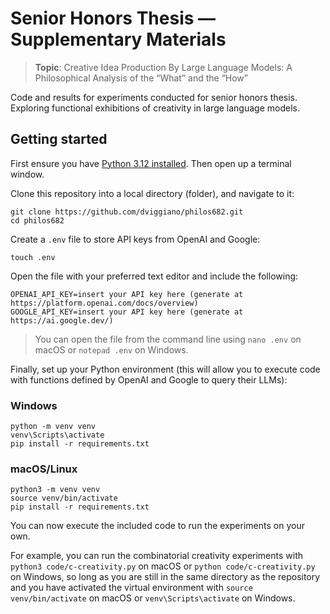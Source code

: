 # Senior Honors Thesis — Supplementary Materials

> **Topic**: Creative Idea Production By Large Language Models: A Philosophical Analysis of the “What” and the “How”

Code and results for experiments conducted for senior honors thesis. Exploring functional exhibitions of creativity in large language models.

## Getting started

First ensure you have [Python 3.12 installed](https://www.python.org/downloads/). Then open up a terminal window.

Clone this repository into a local directory (folder), and navigate to it:

```
git clone https://github.com/dviggiano/philos682.git
cd philos682
```

Create a `.env` file to store API keys from OpenAI and Google:

```
touch .env
```

Open the file with your preferred text editor and include the following:

```
OPENAI_API_KEY=insert your API key here (generate at https://platform.openai.com/docs/overview)
GOOGLE_API_KEY=insert your API key here (generate at https://ai.google.dev/)
```

> You can open the file from the command line using `nano .env` on macOS or `notepad .env` on Windows.

Finally, set up your Python environment (this will allow you to execute code with functions defined by OpenAI and Google to query their LLMs):

### Windows

```
python -m venv venv
venv\Scripts\activate
pip install -r requirements.txt
```

### macOS/Linux

```
python3 -m venv venv
source venv/bin/activate
pip install -r requirements.txt
```

You can now execute the included code to run the experiments on your own.

For example, you can run the combinatorial creativity experiments with `python3 code/c-creativity.py` on macOS or `python code/c-creativity.py` on Windows, so long as you are still in the same directory as the repository and you have activated the virtual environment with `source venv/bin/activate` on macOS or `venv\Scripts\activate` on Windows.
